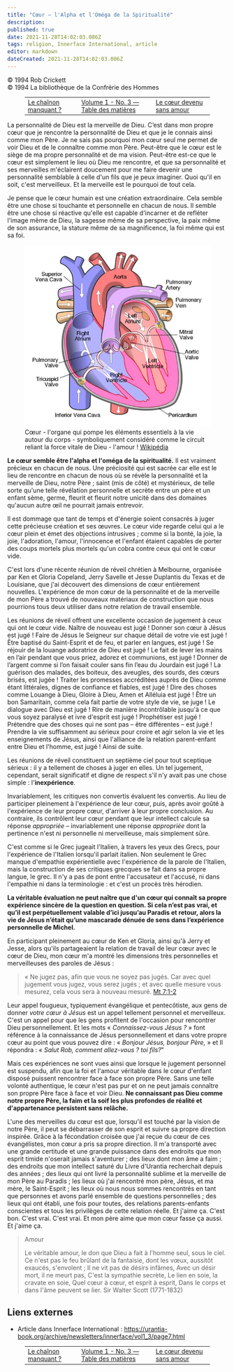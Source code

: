 ```yaml
---
title: "Cœur – l'Alpha et l'Oméga de la Spiritualité"
description: 
published: true
date: 2021-11-28T14:02:03.086Z
tags: religion, Innerface International, article
editor: markdown
dateCreated: 2021-11-28T14:02:03.086Z
---
```


<p class="v-card v-sheet theme--light gray lighten-3 px-2">© 1994 Rob Crickett<br>© 1994 La bibliothèque de la Confrérie des Hommes</p>
<figure class="table chapter-navigator">
  <table>
    <tbody>
      <tr>
        <td>
        <a href="/fr/article/Ken_Glasziou/The_Missing_Link">
          <span class="mdi mdi-arrow-left-drop-circle"></span><span class="pl-2">Le chaînon manquant ?</span>
        </a>
        </td>
        <td>
        <a href="/fr/index/articles_innerface#volume-1-no-3">
          <span class="mdi mdi-book-open-variant"></span><span class="pl-2">Volume 1 - No. 3 — Table des matières</span>
        </a>
        </td>
        <td>
        <a href="/fr/article/Ann_Bendall/The_Heart_that_Became_Loveless">
          <span class="pr-2">Le cœur devenu sans amour</span><span class="mdi mdi-arrow-right-drop-circle"></span>
        </a>
        </td>
      </tr>
    </tbody>
  </table>
</figure>



La personnalité de Dieu est la merveille de Dieu. C’est dans mon propre cœur que je rencontre la personnalité de Dieu et que je le connais ainsi comme mon Père. Je ne sais pas pourquoi mon cœur seul me permet de voir Dieu et de le connaître comme mon Père. Peut-être que le cœur est le siège de ma propre personnalité et de ma vision. Peut-être est-ce que le cœur est simplement le lieu où Dieu me rencontre, et que sa personnalité et ses merveilles m'éclairent doucement pour me faire devenir une personnalité semblable à celle d'un fils que je peux imaginer. Quoi qu'il en soit, c'est merveilleux. Et la merveille est le pourquoi de tout cela.

Je pense que le cœur humain est une création extraordinaire. Cela semble être une chose si touchante et personnelle en chacun de nous. Il semble être une chose si réactive qu'elle est capable d'incarner et de refléter l'image même de Dieu, la sagesse même de sa perspective, la paix même de son assurance, la stature même de sa magnificence, la foi même qui est sa foi.

<figure id="Figure_1" class="image urantiapedia">
<img src="/image/article/Rob_Crickett/Heart_Alpha_and_Omega_of_Spirituality/Diagram_of_the_human_heart.jpg">
<figcaption>Cœur - l'organe qui pompe les éléments essentiels à la vie autour du corps - symboliquement considéré comme le circuit reliant la force vitale de Dieu - l'amour ! <a href="https://commons.wikimedia.org/wiki/File:Diagram_of_the_human_heart_(cropped).svg">Wikipédia</a></figcaption>
</figure>

**Le cœur semble être l'alpha et l'oméga de la spiritualité.** Il est vraiment précieux en chacun de nous. Une préciosité qui est sacrée car elle est le lieu de rencontre en chacun de nous où se révèle la personnalité et la merveille de Dieu, notre Père ; saint (mis de côté) et mystérieux, de telle sorte qu'une telle révélation personnelle et secrète entre un père et un enfant sème, germe, fleurit et fleurit notre unicité dans des domaines qu'aucun autre œil ne pourrait jamais entrevoir.

Il est dommage que tant de temps et d'énergie soient consacrés à juger cette précieuse création et ses œuvres. Le cœur vide regarde celui qui a le cœur plein et émet des objections intrusives ; comme si la bonté, la joie, la joie, l'adoration, l'amour, l'innocence et l'enfant étaient capables de porter des coups mortels plus mortels qu'un cobra contre ceux qui ont le cœur vide.

C'est lors d'une récente réunion de réveil chrétien à Melbourne, organisée par Ken et Gloria Copeland, Jerry Savelle et Jesse Duplantis du Texas et de Louisiane, que j'ai découvert des dimensions de cœur entièrement nouvelles. L'expérience de mon cœur de la personnalité et de la merveille de mon Père a trouvé de nouveaux matériaux de construction que nous pourrions tous deux utiliser dans notre relation de travail ensemble.

Les réunions de réveil offrent une excellente occasion de jugement à ceux qui ont le cœur vide. Naître de nouveau est jugé ! Donner son cœur à Jésus est jugé ! Faire de Jésus le Seigneur sur chaque détail de votre vie est jugé ! Être baptisé du Saint-Esprit et de feu, et parler en langues, est jugé ! Se réjouir de la louange adoratrice de Dieu est jugé ! Le fait de lever les mains en l’air pendant que vous priez, adorez et communions, est jugé ! Donner de l’argent comme si l’on faisait couler sans fin l’eau du Jourdain est jugé ! La guérison des malades, des boiteux, des aveugles, des sourds, des cœurs brisés, est jugée ! Traiter les promesses accréditées auprès de Dieu comme étant littérales, dignes de confiance et fiables, est jugé ! Dire des choses comme Louange à Dieu, Gloire à Dieu, Amen et Alléluia est jugé ! Être un bon Samaritain, comme cela fait partie de votre style de vie, se juge ! Le dialogue avec Dieu est jugé ! Rire de manière incontrôlable jusqu'à ce que vous soyez paralysé et ivre d'esprit est jugé ! Prophétiser est jugé ! Prétendre que des choses qui ne sont pas – être différentes – est jugé ! Prendre la vie suffisamment au sérieux pour croire et agir selon la vie et les enseignements de Jésus, ainsi que l'alliance de la relation parent-enfant entre Dieu et l'homme, est jugé ! Ainsi de suite.

Les réunions de réveil constituent un septième ciel pour tout sceptique sérieux : il y a tellement de choses à juger en elles. Un tel jugement, cependant, serait significatif et digne de respect s'il n'y avait pas une chose simple : l'**inexpérience**.

Invariablement, les critiques non convertis évaluent les convertis. Au lieu de participer pleinement à l'expérience de leur cœur, puis, après avoir goûté à l'expérience de leur propre cœur, d'arriver à leur propre conclusion. Au contraire, ils contrôlent leur cœur pendant que leur intellect calcule sa réponse _appropriée_ – invariablement une réponse _appropriée_ dont la pertinence n'est ni personnelle ni merveilleuse, mais simplement sûre.

C'est comme si le Grec jugeait l'Italien, à travers les yeux des Grecs, pour l'expérience de l'Italien lorsqu'il parlait italien. Non seulement le Grec manque d'empathie expérientielle avec l'expérience de la parole de l'Italien, mais la construction de ses critiques grecques se fait dans sa propre langue, le grec. Il n'y a pas de pont entre l'accusateur et l'accusé, ni dans l'empathie ni dans la terminologie : et c'est un procès très hérodien.

**La véritable évaluation ne peut naître que d'un cœur qui connaît sa propre expérience sincère de la question en question. Si cela n’est pas vrai, et qu’il est perpétuellement valable d’ici jusqu’au Paradis et retour, alors la vie de Jésus n’était qu’une mascarade dénuée de sens dans l’expérience personnelle de Michel.**

En participant pleinement au cœur de Ken et Gloria, ainsi qu'à Jerry et Jesse, alors qu'ils partageaient la relation de travail de leur cœur avec le cœur de Dieu, mon cœur m'a montré les dimensions très personnelles et merveilleuses des paroles de Jésus :

> « Ne jugez pas, afin que vous ne soyez pas jugés. Car avec quel jugement vous jugez, vous serez jugés ; et avec quelle mesure vous mesurez, cela vous sera à nouveau mesuré. [Mt 7:1-2](/fr/Bible/Matthew/7#v1)

Leur appel fougueux, typiquement évangélique et pentecôtiste, aux gens de donner _votre cœur à Jésus_ est un appel tellement personnel et merveilleux. C'est un appel pour que les gens profitent de l'occasion pour rencontrer Dieu personnellement. Et les mots « _Connaissez-vous Jésus ?_ » font référence à la connaissance de Jésus personnellement et dans votre propre cœur au point que vous pouvez dire : « _Bonjour Jésus, bonjour Père,_ » et Il répondra : « _Salut Rob, comment allez-vous ? toi fils?_"

Mais ces expériences ne sont vues ainsi que lorsque le jugement personnel est suspendu, afin que la foi et l'amour véritable dans le cœur d'enfant disposé puissent rencontrer face à face son propre Père. Sans une telle volonté authentique, le cœur n'est pas pur et on ne peut jamais connaître son propre Père face à face et voir Dieu. **Ne connaissant pas Dieu comme notre propre Père, la faim et la soif les plus profondes de réalité et d'appartenance persistent sans relâche.**

L'une des merveilles du cœur est que, lorsqu'il est touché par la vision de notre Père, il peut se débarrasser de son esprit et suivre sa propre direction inspirée. Grâce à la fécondation croisée que j'ai reçue du cœur de ces évangélistes, mon cœur a pris sa propre direction. Il m'a transporté avec une grande certitude et une grande puissance dans des endroits que mon esprit timide n'oserait jamais s'aventurer ; des lieux dont mon âme a faim ; des endroits que mon intellect saturé du Livre d'Urantia recherchait depuis des années ; des lieux qui ont livré la personnalité sublime et la merveille de mon Père au Paradis ; les lieux où j'ai rencontré mon père, Jésus, et ma mère, le Saint-Esprit ; les lieux où nous nous sommes rencontrés en tant que personnes et avons parlé ensemble de questions personnelles ; des lieux qui ont établi, une fois pour toutes, des relations parents-enfants conscientes et tous les privilèges de cette relation réelle. Et j'aime ça. C'est bon. C'est vrai. C'est vrai. Et mon père aime que mon cœur fasse ça aussi. Et j'aime ça.

> Amour
> 
> Le véritable amour, le don que Dieu a fait
> à l'homme seul, sous le ciel.
> Ce n'est pas le feu brûlant de la fantaisie,
> dont les vœux, aussitôt exaucés, s'envolent ;
> Il ne vit pas de désirs infâmes,
> Avec un désir mort, il ne meurt pas,
> C'est la sympathie secrète,
> Le lien en soie, la cravate en soie,
> Quel cœur à cœur, et esprit à esprit,
> Dans le corps et dans l'âme peuvent se lier.
>     Sir Walter Scott (1771-1832)

## Liens externes

* Article dans Innerface International : https://urantia-book.org/archive/newsletters/innerface/vol1_3/page7.html



<figure class="table chapter-navigator">
  <table>
    <tbody>
      <tr>
        <td>
        <a href="/fr/article/Ken_Glasziou/The_Missing_Link">
          <span class="mdi mdi-arrow-left-drop-circle"></span><span class="pl-2">Le chaînon manquant ?</span>
        </a>
        </td>
        <td>
        <a href="/fr/index/articles_innerface#volume-1-no-3">
          <span class="mdi mdi-book-open-variant"></span><span class="pl-2">Volume 1 - No. 3 — Table des matières</span>
        </a>
        </td>
        <td>
        <a href="/fr/article/Ann_Bendall/The_Heart_that_Became_Loveless">
          <span class="pr-2">Le cœur devenu sans amour</span><span class="mdi mdi-arrow-right-drop-circle"></span>
        </a>
        </td>
      </tr>
    </tbody>
  </table>
</figure>
